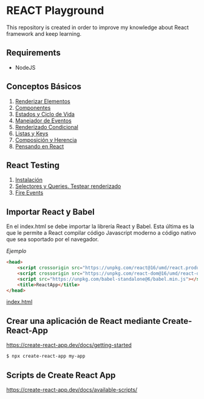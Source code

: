 # REACT Playground

This repository is created in order to improve my knowledge about React framework and keep learning.

## Requirements

- NodeJS

## Conceptos Básicos

1. [Renderizar Elementos](./docs/Conceptos-Principales/1-RenderizarElementos.md)
2. [Componentes](./docs/Conceptos-Principales/2-Componentes.md) 
3. [Estados y Ciclo de Vida](./docs/Conceptos-Principales/3-Estado-CicloDeVida.md) 
4. [Manejador de Eventos](./docs/Conceptos-Principales/4-ManejadorEventos.md) 
5. [Renderizado Condicional](./docs/Conceptos-Principales/5-RenderizadoCondicional.md) 
6. [Listas y Keys](./docs/Conceptos-Principales/6-Listas-Keys.md) 
7. [Composición y Herencia](./docs/Conceptos-Principales/7-Composicion-Herencia.md) 
8. [Pensando en React](https://es.reactjs.org/docs/thinking-in-react.html)

## React Testing

1. [Instalación](./docs/React-Testing/1-Instalación.md)
2. [Selectores y Queries. Testear renderizado](./docs/React-Testing/2-Testear-Renderizado.md)
3. [Fire Events](./docs/React-Testing/3-Fire-Events.md)

## Importar React y Babel

En el index.html se debe importar la librería React y Babel. Esta última es la que le permite a React compilar código Javascript moderno a código nativo que sea soportado por el navegador.

*Ejemplo*

```html
<head>
    <script crossorigin src="https://unpkg.com/react@16/umd/react.production.min.js"></script>
    <script crossorigin src="https://unpkg.com/react-dom@16/umd/react-dom.production.min.js"></script>
    <script src="https://unpkg.com/babel-standalone@6/babel.min.js"></script>
    <title>ReactApp</title>
</head>
```

[index.html](index.html)

## Crear una aplicación de React mediante Create-React-App

https://create-react-app.dev/docs/getting-started

```bash
$ npx create-react-app my-app
```

## Scripts de Create React App

https://create-react-app.dev/docs/available-scripts/

